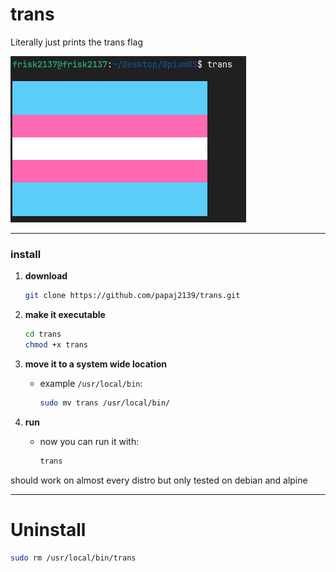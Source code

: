 # trans
Literally just prints the trans flag

![trans](https://github.com/papaj2139/trans/blob/main/sc.png)

---

### **install**

1. **download**

     ```bash
     git clone https://github.com/papaj2139/trans.git
     ```

2. **make it executable**
     ```bash
     cd trans
     chmod +x trans
     ```

3. **move it to a system wide location**
   - example `/usr/local/bin`:

     ```bash
     sudo mv trans /usr/local/bin/
     ```

4. **run**
   - now you can run it with:

     ```bash
     trans
     ```
     
should work on almost every distro but only tested on debian and alpine

---
# Uninstall
```bash
sudo rm /usr/local/bin/trans
```
